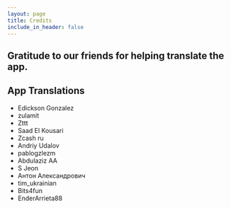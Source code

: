 ```yaml
---
layout: page
title: Credits
include_in_header: false
---
```


## Gratitude to our friends for helping translate the app.

## **App Translations**
- Edickson Gonzalez
- zulamit
- Zttt
- Saad El Kousari
- Zcash ru
- Andriy Udalov
- pablogzlezm
- Abdulaziz AA
- S Jeon
- Антон Александрович
- tim_ukrainian
- Bits4fun
- EnderArrieta88